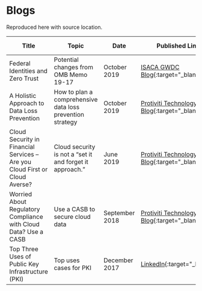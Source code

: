 # Blogs

Reproduced here with source location.

| Title | Topic | Date | Published Link | Local Link |
| ----- | -------- | ---- | ------- | ----- |
| Federal Identities and Zero Trust | Potential changes from OMB Memo 19-17 | October 2019 | [ISACA GWDC Blog](https://isaca-gwdc.org/federal-identities-and-zero-trust/){:target="_blank"} | [GitHub](1910-fedidandzerotrust.md) | 
| A Holistic Approach to Data Loss Prevention | How to plan a comprehensive data loss prevention strategy | October 2019 | [Protiviti Technology Blog](https://tcblog.protiviti.com/2019/10/14/a-holistic-approach-to-data-loss-prevention/){:target="_blank"} | [GitHub](1910-dlpplan.md) |
| Cloud Security in Financial Services – Are you Cloud First or Cloud Averse? | Cloud security is not a “set it and forget it approach.” | June 2019 | [Protiviti Technology Blog](https://tcblog.protiviti.com/2019/06/14/cloud-security-in-financial-services-are-you-cloud-first-or-cloud-averse/){:target="_blank"} | [GitHub](1906-financialcloudsecurity.md) | 
| Worried About Regulatory Compliance with Cloud Data? Use a CASB | Use a CASB to secure cloud data | September 2018 | [Protiviti Technology Blog](https://tcblog.protiviti.com/2018/09/06/worried-about-regulatory-compliance-with-cloud-data-use-a-casb/){:target="_blank"} | [GitHub](1809-cloudconfidence.md) | 
| Top Three Uses of Public Key Infrastructure (PKI) | Top uses cases for PKI | December 2017 | [LinkedIn](https://www.linkedin.com/pulse/we-peoples-pki-devices-kenneth-myers/){:target="_blank"} | [GitHub](1712-toppkiuses) |
